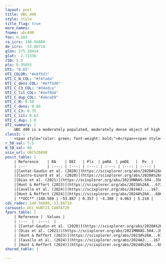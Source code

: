 ```yaml
---
layout: post
title: UBC 490
style: style
title_flag: true
more_names: 
fname: ubc490
fov: 0.183
ra_icrs: 140.56889
de_icrs: -53.88714
glon: 275.10414
glat: -2.71336
r50: 5.5
plx: 0.35655
UTI: "0.65"
UTI_COLOR: "#e9f5d1"
UTI_C_N_COL: "#f4fada"
UTI_C_dens_COL: "#e7f5d0"
UTI_C_C3_COL: "#d4edca"
UTI_C_lit_COL: "#eef8d4"
UTI_C_dup_COL: "#a6cab9"
UTI_C_N: 0.58
UTI_C_dens: 0.66
UTI_C_C3: 0.75
UTI_C_lit: 0.62
UTI_C_dup: 1.0
UTI_summary: |
    UBC 490 is a moderately populated, moderately dense object of high C3 quality. It is moderately studied in the literature.
class3: |
    <span style="color: green; font-weight: bold;">A</span><span style="color: #FFC300; font-weight: bold;">B</span>
r_50_val: 5.5
N_50_val: 66
scix_url: UBC%20490
posit_table: |
    | Reference    | RA    | DEC   | Plx  | pmRA  | pmDE   |  Rv  |
    | :---         | :---: | :---: | :---: | :---: | :---: | :---: |
    |[Cantat-Gaudin et al. (2020)](https://scixplorer.org/abs/2020A%26A...640A...1C) | 140.563 | -53.872 | 0.337 | -4.397 | 4.029 | -- |
    |[Castro-Ginard et al. (2020)](https://scixplorer.org/abs/2020A%26A...635A..45C) | 140.566 | -53.843 | 0.335 | -4.4 | 4.02 | -- |
    |[Dias et al. (2021)](https://scixplorer.org/abs/2021MNRAS.504..356D) | 140.586 | -53.866 | 0.329 | -4.413 | 4.005 | -- |
    |[Hunt & Reffert (2023)](https://scixplorer.org/abs/2023A%26A...673A.114H) | 140.561 | -53.898 | 0.361 | -4.368 | 4.072 | -- |
    |[Cavallo et al. (2024)](https://scixplorer.org/abs/2024AJ....167...12C) | 140.575 | -53.888 | 0.362 | -- | -- | -- |
    |[Hunt & Reffert (2024)](https://scixplorer.org/abs/2024A%26A...686A..42H) | 140.561 | -53.898 | 0.361 | -4.368 | 4.072 | -- |
    | **UCC** |140.569 | -53.887 | 0.357 | -4.388 | 4.063 | 5.218 | 
cds_radec: 140.56889,-53.88714
carousel: UCC_HUNT23_CANTAT20
fpars_table: |
    | Reference |  Values |
    | :---  |  :---:  |
    | [Cantat-Gaudin et al. (2020)](https://scixplorer.org/abs/2020A%26A...640A...1C) | `AVNN=1.27, DMNN=12.19, AgeNN=7.6` |
    | [Dias et al. (2021)](https://scixplorer.org/abs/2021MNRAS.504..356D) | `Av=1.758, Dist=2717, logage=7.98, [Fe/H]=0.126` |
    | [Hunt & Reffert (2023)](https://scixplorer.org/abs/2023A%26A...673A.114H) | `AV50=1.69, diffAV50=1.66, MOD50=11.983, logAge50=7.704` |
    | [Cavallo et al. (2024)](https://scixplorer.org/abs/2024AJ....167...12C) | `AV50=1.59, dMod50=12.21, logAge50=7.84, [Fe/H]50=0.77` |
    | [Hunt & Reffert (2024)](https://scixplorer.org/abs/2024A%26A...686A..42H) | `MassJ=495.038` |
shared_table: |
    
---
```

